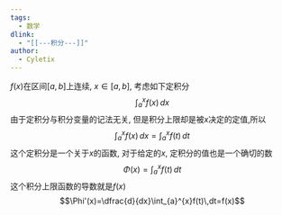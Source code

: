 ```yaml
---
tags:
  - 数学
dlink:
  - "[[---积分---]]"
author:
  - Cyletix
---
```


$f(x)$在区间$[a,b]$上连续, $x\in[a,b]$, 考虑如下定积分
$$\int_{a}^{x}f(x) \, dx $$
由于定积分与积分变量的记法无关, 但是积分上限却是被$x$决定的定值,所以
$$\int_{a}^{x}f(x) \, dx =\int _{a}^{x}f(t) \, dt$$
这个定积分是一个关于$x$的函数, 对于给定的$x$, 定积分的值也是一个确切的数
$$\Phi(x)=\int _{a}^{x}f(t) \, dt$$
这个积分上限函数的导数就是$f(x)$
$$\Phi'(x)=\dfrac{d}{dx}\int_{a}^{x}f(t)\,dt=f(x)$$
